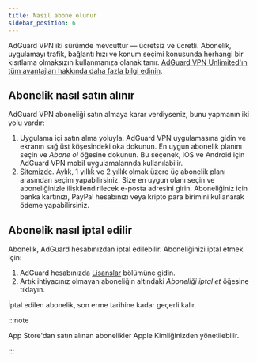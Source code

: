 ```yaml
---
title: Nasıl abone olunur
sidebar_position: 6
---
```


AdGuard VPN iki sürümde mevcuttur — ücretsiz ve ücretli. Abonelik, uygulamayı trafik, bağlantı hızı ve konum seçimi konusunda herhangi bir kısıtlama olmaksızın kullanmanıza olanak tanır. [AdGuard VPN Unlimited'ın tüm avantajları hakkında daha fazla bilgi edinin](/general/free-vs-unlimited).

## Abonelik nasıl satın alınır

AdGuard VPN aboneliği satın almaya karar verdiyseniz, bunu yapmanın iki yolu vardır:

1. Uygulama içi satın alma yoluyla. AdGuard VPN uygulamasına gidin ve ekranın sağ üst köşesindeki oka dokunun. En uygun abonelik planını seçin ve *Abone ol* öğesine dokunun. Bu seçenek, iOS ve Android için AdGuard VPN mobil uygulamalarında kullanılabilir.
2. [Sitemizde](https://adguard-vpn.com/license.html). Aylık, 1 yıllık ve 2 yıllık olmak üzere üç abonelik planı arasından seçim yapabilirsiniz. Size en uygun olanı seçin ve aboneliğinizle ilişkilendirilecek e-posta adresini girin. Aboneliğiniz için banka kartınızı, PayPal hesabınızı veya kripto para birimini kullanarak ödeme yapabilirsiniz.

## Abonelik nasıl iptal edilir

Abonelik, AdGuard hesabınızdan iptal edilebilir. Aboneliğinizi iptal etmek için:

 1. AdGuard hesabınızda [Lisanslar](https://adguardaccount.com/account/licenses) bölümüne gidin.
 1. Artık ihtiyacınız olmayan aboneliğin altındaki *Aboneliği iptal et* öğesine tıklayın.

İptal edilen abonelik, son erme tarihine kadar geçerli kalır.

:::note

App Store'dan satın alınan abonelikler Apple Kimliğinizden yönetilebilir.

:::
